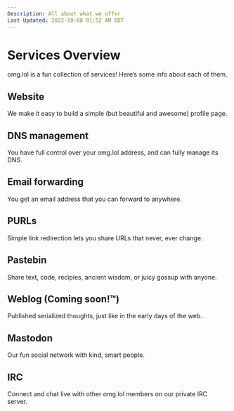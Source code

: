 ```yaml
---
Description: All about what we offer  
Last Updated: 2022-10-08 01:52 AM EDT
---
```


# Services Overview

omg.lol is a fun collection of services! Here’s some info about each of them.

## <i class="fa-duotone fa-fw fa-browser"></i> Website

We make it easy to build a simple (but beautiful and awesome) profile page.

## <i class="fa-duotone fa-fw fa-binary"></i> DNS management

You have full control over your omg.lol address, and can fully manage its DNS.

## <i class="fa-duotone fa-fw fa-envelopes"></i> Email forwarding

You get an email address that you can forward to anywhere.

## <i class="fa-duotone fa-fw fa-arrow-right-from-line"></i> PURLs

Simple link redirection lets you share URLs that never, ever change.

## <i class="fa-duotone fa-fw fa-paste"></i> Pastebin

Share text, code, recipies, ancient wisdom, or juicy gossup with anyone.

## <i class="fa-duotone fa-fw fa-square-rss"></i> Weblog (Coming soon!™) 

Published serialized thoughts, just like in the early days of the web.

## <i class="fa-brands fa-fw fa-mastodon"></i> Mastodon

Our fun social network with kind, smart people.

## <i class="fa-duotone fa-fw fa-message-smile"></i> IRC

Connect and chat live with other omg.lol members on our private IRC server.
